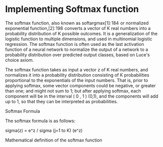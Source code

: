 # Implementing Softmax function

The softmax function, also known as softargmax[1]: 184  or normalized exponential function,[2]: 198  converts a vector of K real numbers into a probability distribution of K possible outcomes. It is a generalization of the logistic function to multiple dimensions, and used in multinomial logistic regression. The softmax function is often used as the last activation function of a neural network to normalize the output of a network to a probability distribution over predicted output classes, based on Luce's choice axiom. 


The softmax function takes as input a vector z of K real numbers, and normalizes it into a probability distribution consisting of K probabilities proportional to the exponentials of the input numbers. That is, prior to applying softmax, some vector components could be negative, or greater than one; and might not sum to 1; but after applying softmax, each component will be in the interval ( 0 , 1 ) (0,1), and the components will add up to 1, so that they can be interpreted as probabilities.

Softmax Formula

The softmax formula is as follows:

sigma(z) = e^z / sigma (j=1 to K) (e^z)

Mathematical definition of the softmax function